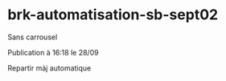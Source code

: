 # brk-automatisation-sb-sept02
Sans carrousel

Publication à 16:18 le 28/09

Repartir màj automatique 


